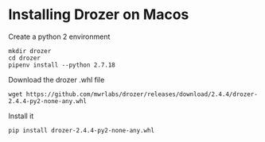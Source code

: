 # Installing Drozer on Macos

Create a python 2 environment
```
mkdir drozer
cd drozer
pipenv install --python 2.7.18
```

Download the drozer .whl file
```
wget https://github.com/mwrlabs/drozer/releases/download/2.4.4/drozer-2.4.4-py2-none-any.whl
```

Install it
```
pip install drozer-2.4.4-py2-none-any.whl
```

